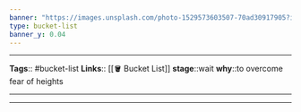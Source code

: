 ```yaml
---
banner: "https://images.unsplash.com/photo-1529573603507-70ad30917905?ixlib=rb-1.2.1&ixid=MnwxMjA3fDB8MHxwaG90by1wYWdlfHx8fGVufDB8fHx8&auto=format&fit=crop&w=1332&q=80"
type: bucket-list
banner_y: 0.04
---
```


---
**Tags**:: #bucket-list
**Links**:: [[🪣 Bucket List]]
**stage**::wait
**why**::to overcome fear of heights

---



---
